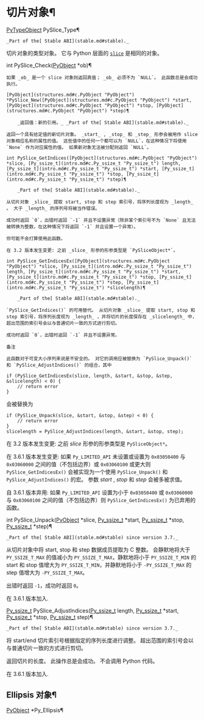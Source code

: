 # 切片对象¶

[PyTypeObject](type.md#c.PyTypeObject "PyTypeObject") PySlice_Type¶  

    _Part of the[ Stable ABI](stable.md#stable)._

切片对象的类型对象。 它与 Python 层面的 [`slice`](functions.md#slice "slice") 是相同的对象。

int PySlice_Check([PyObject](structures.md#c.PyObject "PyObject") *ob)¶  

    

~~~
如果 _ob_ 是一个 slice 对象则返回真值； _ob_ 必须不为 `NULL`。 此函数总是会成功执行。

[PyObject](structures.md#c.PyObject "PyObject") *PySlice_New([PyObject](structures.md#c.PyObject "PyObject") *start, [PyObject](structures.md#c.PyObject "PyObject") *stop, [PyObject](structures.md#c.PyObject "PyObject") *step)¶  

    _返回值：新的引用。_ _Part of the[ Stable ABI](stable.md#stable)._

返回一个具有给定值的新切片对象。 _start_ , _stop_ 和 _step_ 形参会被用作 slice 对象相应名称的属性的值。 这些值中的任何一个都可以为 `NULL`，在这种情况下将使用 `None` 作为对应属性的值。 如果新对象无法被分配则返回 `NULL`。

int PySlice_GetIndices([PyObject](structures.md#c.PyObject "PyObject") *slice, [Py_ssize_t](intro.md#c.Py_ssize_t "Py_ssize_t") length, [Py_ssize_t](intro.md#c.Py_ssize_t "Py_ssize_t") *start, [Py_ssize_t](intro.md#c.Py_ssize_t "Py_ssize_t") *stop, [Py_ssize_t](intro.md#c.Py_ssize_t "Py_ssize_t") *step)¶  

    _Part of the[ Stable ABI](stable.md#stable)._

从切片对象 _slice_ 提取 start, stop 和 step 索引号，将序列长度视为 _length_ 。 大于 _length_ 的序列号将被当作错误。

成功时返回 `0`，出错时返回 `-1` 并且不设置异常（除非某个索引号不为 `None` 且无法被转换为整数，在这种情况下将返回 `-1` 并且设置一个异常）。

你可能不会打算使用此函数。

在 3.2 版本发生变更: 之前 _slice_ 形参的形参类型是 `PySliceObject*`。

int PySlice_GetIndicesEx([PyObject](structures.md#c.PyObject "PyObject") *slice, [Py_ssize_t](intro.md#c.Py_ssize_t "Py_ssize_t") length, [Py_ssize_t](intro.md#c.Py_ssize_t "Py_ssize_t") *start, [Py_ssize_t](intro.md#c.Py_ssize_t "Py_ssize_t") *stop, [Py_ssize_t](intro.md#c.Py_ssize_t "Py_ssize_t") *step, [Py_ssize_t](intro.md#c.Py_ssize_t "Py_ssize_t") *slicelength)¶  

    _Part of the[ Stable ABI](stable.md#stable)._

`PySlice_GetIndices()` 的可用替代。 从切片对象 _slice_ 提取 start, stop 和 step 索引号，将序列长度视为 _length_ ，并将切片的长度保存在 _slicelength_ 中，超出范围的索引号会以与普通切片一致的方式进行剪切。

成功时返回 `0`，出错时返回 `-1` 并且不设置异常。

备注

此函数对于可变大小序列来说是不安全的。 对它的调用应被替换为 `PySlice_Unpack()` 和 `PySlice_AdjustIndices()` 的组合，其中
~~~
    
    
~~~
if (PySlice_GetIndicesEx(slice, length, &start, &stop, &step, &slicelength) < 0) {
    // return error
}
~~~

会被替换为

    
    
~~~
if (PySlice_Unpack(slice, &start, &stop, &step) < 0) {
    // return error
}
slicelength = PySlice_AdjustIndices(length, &start, &stop, step);
~~~

在 3.2 版本发生变更: 之前 _slice_ 形参的形参类型是 `PySliceObject*`。

在 3.6.1 版本发生变更: 如果 `Py_LIMITED_API` 未设置或设置为 `0x03050400` 与 `0x03060000` 之间的值（不包括边界）或 `0x03060100` 或更大则 `PySlice_GetIndicesEx()` 会被实现为一个使用 `PySlice_Unpack()` 和 `PySlice_AdjustIndices()` 的宏。 参数 _start_ , _stop_ 和 _step_ 会被多被求值。

自 3.6.1 版本弃用: 如果 `Py_LIMITED_API` 设置为小于 `0x03050400` 或 `0x03060000` 与 `0x03060100` 之间的值（不包括边界）则 `PySlice_GetIndicesEx()` 为已弃用的函数。

int PySlice_Unpack([PyObject](structures.md#c.PyObject "PyObject") *slice, [Py_ssize_t](10.C%20API接口/intro.md#c.Py_ssize_t "Py_ssize_t") *start, [Py_ssize_t](10.C%20API接口/intro.md#c.Py_ssize_t "Py_ssize_t") *stop, [Py_ssize_t](10.C%20API接口/intro.md#c.Py_ssize_t "Py_ssize_t") *step)¶  

    _Part of the[ Stable ABI](stable.md#stable) since version 3.7._

从切片对象中将 start, stop 和 step 数据成员提取为 C 整数。 会静默地将大于 `PY_SSIZE_T_MAX` 的值减小为 `PY_SSIZE_T_MAX`，静默地将小于 `PY_SSIZE_T_MIN` 的 start 和 stop 值增大为 `PY_SSIZE_T_MIN`，并静默地将小于 `-PY_SSIZE_T_MAX` 的 step 值增大为 `-PY_SSIZE_T_MAX`。

出错时返回 `-1`，成功时返回 `0`。

在 3.6.1 版本加入.

[Py_ssize_t](10.C%20API接口/intro.md#c.Py_ssize_t "Py_ssize_t") PySlice_AdjustIndices([Py_ssize_t](10.C%20API接口/intro.md#c.Py_ssize_t "Py_ssize_t") length, [Py_ssize_t](10.C%20API接口/intro.md#c.Py_ssize_t "Py_ssize_t") *start, [Py_ssize_t](10.C%20API接口/intro.md#c.Py_ssize_t "Py_ssize_t") *stop, [Py_ssize_t](10.C%20API接口/intro.md#c.Py_ssize_t "Py_ssize_t") step)¶  

    _Part of the[ Stable ABI](stable.md#stable) since version 3.7._

将 start/end 切片索引号根据指定的序列长度进行调整。 超出范围的索引号会以与普通切片一致的方式进行剪切。

返回切片的长度。 此操作总是会成功。 不会调用 Python 代码。

在 3.6.1 版本加入.

## Ellipsis 对象¶

[PyObject](structures.md#c.PyObject "PyObject") *Py_Ellipsis¶  

    

~~~
